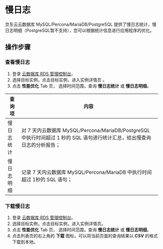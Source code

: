 # 慢日志 
京东云云数据库 MySQL/Percona/MariaDB/PostgreSQL 提供了慢日志统计，慢日志明细（PostgreSQL暂不支持），您可以根据统计信息进行应用程序的优化。

## 操作步骤


### 查看慢日志
1. 登录 [云数据库 RDS 管理控制台](https://rds-console.jdcloud.com/database)。
2. 选择目标实例，点击目标实例，进入实例详情页 。  
3. 点击 **性能优化** Tab 页， 选择时间范围，查询 **慢日志统计** 或 **慢日志明细**。

|查询项|内容|
|---|---|
|慢日志统计|对 7 天内云数据库 MySQL/Percona/MariaDB/PostgreSQL 中执行时间超过 1 秒的 SQL 语句进行统计汇总，给出慢查询日志的分析报告；|
|慢日志明细|记录 7 天内云数据库 MySQL/Percona/MariaDB 中执行时间超过 1秒的 SQL 语句；|

### 下载慢日志
1. 登录 [云数据库 RDS 管理控制台](https://rds-console.jdcloud.com/database)。
2. 选择目标实例，点击目标实例，进入实例详情页。  
3. 点击 **性能优化** Tab 页， 选择时间范围，查询 **慢日志统计** 或 **慢日志明细**。
4. 点击列表页的右上角的 **下载** 图标，可以将当前页面的查询结果以 **CSV** 的格式下载到本地。


